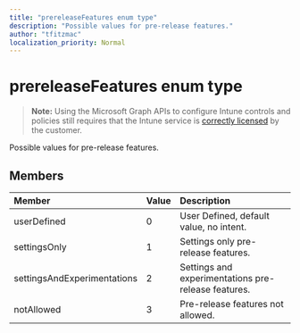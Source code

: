 ```yaml
---
title: "prereleaseFeatures enum type"
description: "Possible values for pre-release features."
author: "tfitzmac"
localization_priority: Normal
---
```


# prereleaseFeatures enum type

> **Note:** Using the Microsoft Graph APIs to configure Intune controls and policies still requires that the Intune service is [correctly licensed](https://go.microsoft.com/fwlink/?linkid=839381) by the customer.

Possible values for pre-release features.
## Members
|Member|Value|Description|
|:---|:---|:---|
|userDefined|0|User Defined, default value, no intent.|
|settingsOnly|1|Settings only pre-release features.|
|settingsAndExperimentations|2|Settings and experimentations pre-release features.|
|notAllowed|3|Pre-release features not allowed.|



